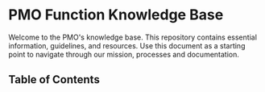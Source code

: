 # PMO Function Knowledge Base

Welcome to the PMO's knowledge base. This repository contains essential information, guidelines, and resources. Use this document as a starting point to navigate through our mission, processes and documentation.

## Table of Contents


